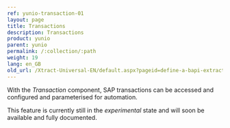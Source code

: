 ```yaml
---
ref: yunio-transaction-01
layout: page
title: Transactions
description: Transactions
product: yunio
parent: yunio
permalink: /:collection/:path
weight: 19
lang: en_GB
old_url: /Xtract-Universal-EN/default.aspx?pageid=define-a-bapi-extraction
---
```


With the *Transaction* component, SAP transactions can be accessed and configured and parameterised for automation.

This feature is currently still in the *experimental* state and will soon be available and fully documented.